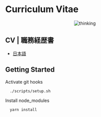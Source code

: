 # Curriculum Vitae

<div align="center">
  <img src="https://media.giphy.com/media/SabSYEpsVh0di/giphy.gif" alt="thinking" />
</div>

## CV | 職務経歴書

- [日本語](https://github.com/nozomiishii/cv/blob/main/cv-ja.md)

## Getting Started

Activate git hooks

```zsh
  ./scripts/setup.sh
```

Install node_modules

```zsh
  yarn install
```
